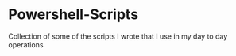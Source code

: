 # Powershell-Scripts
Collection of some of the scripts I wrote that I use in my day to day operations
